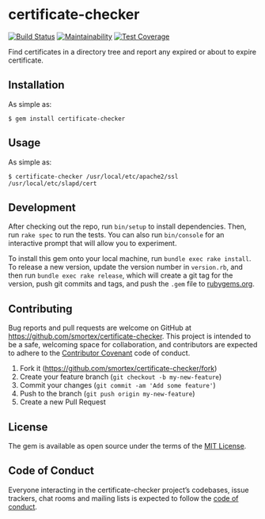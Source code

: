 # certificate-checker

[![Build Status](https://github.com/smortex/certificate-checker/actions/workflows/ci.yml/badge.svg?branch=main)](https://github.com/smortex/certificate-checker/actions/workflows/ci.yml)
[![Maintainability](https://api.codeclimate.com/v1/badges/183f536f05771eca87f2/maintainability)](https://codeclimate.com/github/smortex/certificate-checker/maintainability)
[![Test Coverage](https://api.codeclimate.com/v1/badges/183f536f05771eca87f2/test_coverage)](https://codeclimate.com/github/smortex/certificate-checker/test_coverage)

Find certificates in a directory tree and report any expired or about to expire
certificate.

## Installation

As simple as:

    $ gem install certificate-checker

## Usage

As simple as:

    $ certificate-checker /usr/local/etc/apache2/ssl /usr/local/etc/slapd/cert

## Development

After checking out the repo, run `bin/setup` to install dependencies. Then, run
`rake spec` to run the tests. You can also run `bin/console` for an interactive
prompt that will allow you to experiment.

To install this gem onto your local machine, run `bundle exec rake install`. To
release a new version, update the version number in `version.rb`, and then run
`bundle exec rake release`, which will create a git tag for the version, push
git commits and tags, and push the `.gem` file to
[rubygems.org](https://rubygems.org).

## Contributing

Bug reports and pull requests are welcome on GitHub at
https://github.com/smortex/certificate-checker. This project is intended to be
a safe, welcoming space for collaboration, and contributors are expected to
adhere to the [Contributor Covenant](http://contributor-covenant.org) code of
conduct.

1. Fork it (https://github.com/smortex/certificate-checker/fork)
2. Create your feature branch (`git checkout -b my-new-feature`)
3. Commit your changes (`git commit -am 'Add some feature'`)
4. Push to the branch (`git push origin my-new-feature`)
5. Create a new Pull Request

## License

The gem is available as open source under the terms of the [MIT
License](https://opensource.org/licenses/MIT).

## Code of Conduct

Everyone interacting in the certificate-checker project’s codebases, issue
trackers, chat rooms and mailing lists is expected to follow the [code of
conduct](https://github.com/smortex/certificate-checker/blob/main/CODE_OF_CONDUCT.md).
